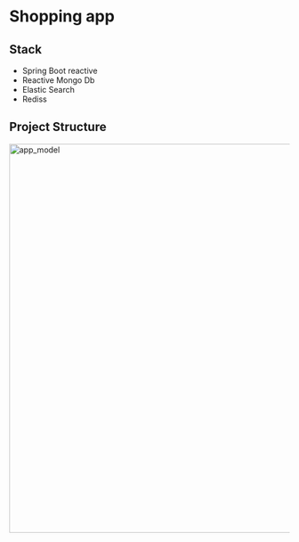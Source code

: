 <h1>Shopping app </h1>

<h2>Stack</h2>
 <ul>
  <li>Spring Boot reactive</li>
  <li>Reactive Mongo Db</li>
  <li>Elastic Search</li>
  <li>Rediss</li>
</ul> 
<h2>Project Structure</h2>
<img width="698" alt="app_model" src="https://user-images.githubusercontent.com/83503063/134861316-c13d7d90-ef8e-4335-98f8-0729d66507b6.png">
